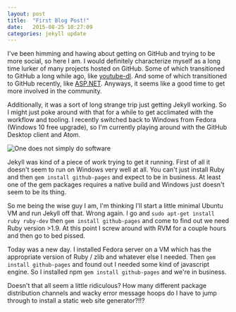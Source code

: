 ```yaml
---
layout: post
title:  "First Blog Post!"
date:   2015-08-25 10:27:09
categories: jekyll update
---
```

I've been himming and hawing about getting on GitHub and trying to be more social, so here I am. I would definitely characterize myself as a long time lurker of many projects hosted on GitHub. Some of which transitioned to GitHub a long while ago, like [youtube-dl][youtube-dl]. And some of which transitioned to GitHub recently, like [ASP.NET][aspnet]. Anyways, it seems like a good time to get more involved in the community.

Additionally, it was a sort of long strange trip just getting Jekyll working. So I might just poke around with that for a while to get acclimated with the workflow and tooling. I recently switched back to Windows from Fedora (Windows 10 free upgrade), so I'm currently playing around with the GitHub Desktop client and Atom.

![One does not simply do software](http://cdn.meme.am/instances/500x/64126770.jpg)

Jekyll was kind of a piece of work trying to get it running. First of all it doesn't seem to run on Windows very well at all. You can't just install Ruby and then `gem install github-pages` and expect to be in business. At least one of the gem packages requires a native build and Windows just doesn't seem to be its thing.

So me being the wise guy I am, I'm thinking I'll start a little minimal Ubuntu VM and run Jekyll off that. Wrong again. I go and `sudo apt-get install ruby ruby-dev` then `gem install github-pages` and come to find out we need Ruby version >1.9. At this point I screw around with RVM for a couple hours and then go to bed pissed.

Today was a new day. I installed Fedora server on a VM which has the appropriate version of Ruby / zlib and whatever else I needed. Then `gem install github-pages` and found out I needed some kind of javascript engine. So I installed npm `gem install github-pages` and we're in business.

Doesn't that all seem a little ridiculous? How many different package distribution channels and wacky error message hoops do I have to jump through to install a static web site generator?!!?

[youtube-dl]:      https://github.com/rg3/youtube-dl
[aspnet]:   https://github.com/aspnet

